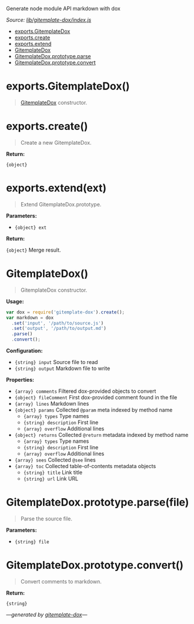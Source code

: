 Generate node module API markdown with dox

_Source: [lib/gitemplate-dox/index.js](../lib/gitemplate-dox/index.js)_

- [exports.GitemplateDox](#exportsgitemplatedox)
- [exports.create](#exportscreate)
- [exports.extend](#exportsextendext)
- [GitemplateDox](#gitemplatedox)
- [GitemplateDox.prototype.parse](#gitemplatedoxprototypeparsefile)
- [GitemplateDox.prototype.convert](#gitemplatedoxprototypeconvert)

# exports.GitemplateDox()

> [GitemplateDox](#gitemplatedox) constructor.

# exports.create()

> Create a new GitemplateDox.

**Return:**

`{object}`

# exports.extend(ext)

> Extend GitemplateDox.prototype.

**Parameters:**

- `{object} ext`

**Return:**

`{object}` Merge result.

# GitemplateDox()

> GitemplateDox constructor.

**Usage:**

```js
var dox = require('gitemplate-dox').create();
var markdown = dox
  .set('input', '/path/to/source.js')
  .set('output', '/path/to/output.md')
  .parse()
  .convert();
```

**Configuration:**

- `{string} input` Source file to read
- `{string} output` Markdown file to write

**Properties:**

- `{array} comments` Filtered dox-provided objects to convert
- `{object} fileComment` First dox-provided comment found in the file
- `{array} lines` Markdown lines
- `{object} params` Collected `@param` meta indexed by method name
  - `{array} types` Type names
  - `{string} description` First line
  - `{array} overflow` Additional lines
- `{object} returns` Collected `@return` metadata indexed by method name
  - `{array} types` Type names
  - `{string} description` First line
  - `{array} overflow` Additional lines
- `{array} sees` Collected `@see` lines
- `{array} toc` Collected table-of-contents metadata objects
  - `{string} title` Link title
  - `{string} url` Link URL

# GitemplateDox.prototype.parse(file)

> Parse the source file.

**Parameters:**

- `{string} file`

# GitemplateDox.prototype.convert()

> Convert comments to markdown.

**Return:**

`{string}`

_&mdash;generated by [gitemplate-dox](https://github.com/codeactual/gitemplate-dox)&mdash;_
